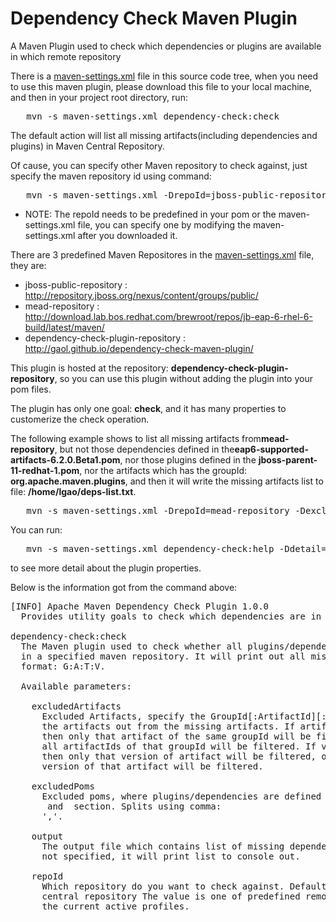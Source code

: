 Dependency Check Maven Plugin
=============================

A Maven Plugin used to check which dependencies or plugins are available in which remote repository


There is a <a href="https://raw.github.com/gaol/dependency-check-maven-plugin/master/maven-settings.xml">maven-settings.xml</a> file in this source code tree, when you need to use this maven plugin, please download this file to your local machine, and then in your project root directory, run:
<pre>
   mvn -s maven-settings.xml dependency-check:check
</pre>

The default action will list all missing artifacts(including dependencies and plugins) in Maven Central Repository.

Of cause, you can specify other Maven repository to check against, just specify the maven repository id using command:

<pre>
   mvn -s maven-settings.xml -DrepoId=jboss-public-repository dependency-check:check
</pre>

   * NOTE: The repoId needs to be predefined in your pom or the maven-settings.xml file, you can specify one by modifying the maven-settings.xml after you downloaded it.

There are 3 predefined Maven Repositores in the <a href="https://raw.github.com/gaol/dependency-check-maven-plugin/master/maven-settings.xml">maven-settings.xml</a> file, they are:
   * jboss-public-repository : http://repository.jboss.org/nexus/content/groups/public/
   * mead-repository  : http://download.lab.bos.redhat.com/brewroot/repos/jb-eap-6-rhel-6-build/latest/maven/
   * dependency-check-plugin-repository : http://gaol.github.io/dependency-check-maven-plugin/

This plugin is hosted at the repository: <b>dependency-check-plugin-repository</b>, so you can use this plugin without adding the plugin into your pom files.

The plugin has only one goal: <b>check</b>, and it has many properties to customerize the check operation.

The following example shows to list all missing artifacts from<b>mead-repository</b>, but not those dependencies defined in the<b>eap6-supported-artifacts-6.2.0.Beta1.pom</b>, nor those plugins defined in the <b>jboss-parent-11-redhat-1.pom</b>, nor the artifacts which has the groupId: <b>org.apache.maven.plugins</b>, and then it will write the missing artifacts list to file: <b>/home/lgao/deps-list.txt</b>.

<pre>
   mvn -s maven-settings.xml -DrepoId=mead-repository -DexcludedPoms=http://maven.repository.redhat.com/earlyaccess/all/org/jboss/bom/eap6-supported-artifacts/6.2.0.Beta1/eap6-supported-artifacts-6.2.0.Beta1.pom,http://download.devel.redhat.com/brewroot/repos/jb-eap-6-rhel-6-build/latest/maven/org/jboss/jboss-parent/11-redhat-1/jboss-parent-11-redhat-1.pom -Doutput=/home/lgao/deps-list.txt -DexcludedArtifacts=org.apache.maven.plugins dependency-check:check
</pre>


You can run:

<pre>
   mvn -s maven-settings.xml dependency-check:help -Ddetail=true -Dgoal=check
</pre>

to see more detail about the plugin properties.

Below is the information got from the command above:

<pre>
[INFO] Apache Maven Dependency Check Plugin 1.0.0
  Provides utility goals to check which dependencies are in which repository

dependency-check:check
  The Maven plugin used to check whether all plugins/dependencies are available
  in a specified maven repository. It will print out all missing artifacts in
  format: G:A:T:V.

  Available parameters:

    excludedArtifacts
      Excluded Artifacts, specify the GroupId[:ArtifactId][:version] to filter
      the artifacts out from the missing artifacts. If artifactId is specified,
      then only that artifact of the same groupId will be filtered, otherwise,
      all artifactIds of that groupId will be filtered. If version is specified,
      then only that version of artifact will be filtered, otherwise, all
      version of that artifact will be filtered.

    excludedPoms
      Excluded poms, where plugins/dependencies are defined in their
      <pluginManagement> and <dependencyManagement> section. Splits using comma:
      ','.

    output
      The output file which contains list of missing dependencies or plugins. If
      not specified, it will print list to console out.

    repoId
      Which repository do you want to check against. Default is the maven
      central repository The value is one of predefined remote repositories in
      the current active profiles.

</pre>

